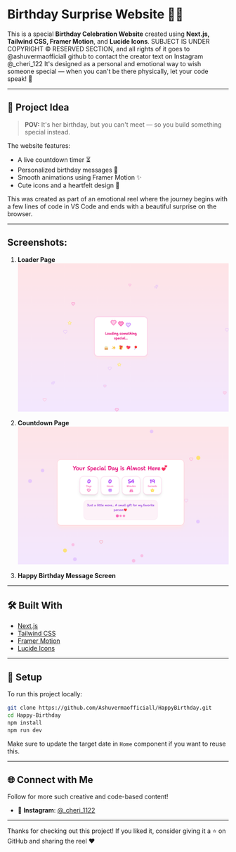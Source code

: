 # Birthday Surprise Website 🎂🎉

This is a special **Birthday Celebration Website** created using **Next.js, Tailwind CSS, Framer Motion**, and **Lucide Icons**.  SUBJECT IS UNDER COPYRIGHT ©️ RESERVED SECTION, and all rights of it goes to @ashuvermaofficiall github to contact the creator text on Instagram  @_cheri_122
It's designed as a personal and emotional way to wish someone special — when you can't be there physically, let your code speak! 💖

---

## 🧠 Project Idea

> **POV:** It's her birthday, but you can't meet — so you build something special instead.

The website features:

- A live countdown timer ⏳
- Personalized birthday messages 🎈
- Smooth animations using Framer Motion ✨
- Cute icons and a heartfelt design 💌

This was created as part of an emotional reel where the journey begins with a few lines of code in VS Code and ends with a beautiful surprise on the browser.

---

## Screenshots:

1. **Loader Page**
   ![Screenshot 1](./public/ss1.png)

2. **Countdown Page**
   ![Screenshot 2](./public/ss2.png)

3. **Happy Birthday Message Screen**
  

---

## 🛠️ Built With

- [Next.js](https://nextjs.org/)
- [Tailwind CSS](https://tailwindcss.com/)
- [Framer Motion](https://www.framer.com/motion/)
- [Lucide Icons](https://lucide.dev/)

---

## 🔧 Setup

To run this project locally:

```bash
git clone https://github.com/Ashuvermaofficiall/HappyBirthday.git
cd Happy-Birthday
npm install
npm run dev
```

Make sure to update the target date in `Home` component if you want to reuse this.

---

## 🌐 Connect with Me

Follow for more such creative and code-based content!

- 📸 **Instagram**: [@_cheri_1122](https://instagram.com/_cheri_1122)
---

Thanks for checking out this project! If you liked it, consider giving it a ⭐️ on GitHub and sharing the reel ❤️

